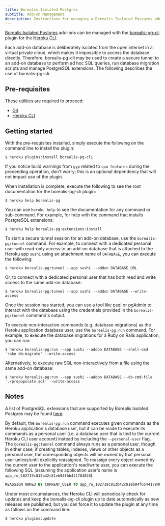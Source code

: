 ```yaml
---
title: Borealis Isolated Postgres
subtitle: Add-on Management
description: Instructions for managing a Borealis Isolated Postgres add-on
---
```


[Borealis Isolated Postgres](https://elements.heroku.com/addons/borealis-pg) add-ons can be managed with the [borealis-pg-cli](https://www.npmjs.com/package/borealis-pg-cli) plugin for the [Heroku CLI](https://devcenter.heroku.com/articles/heroku-cli).

Each add-on database is deliberately isolated from the open internet in a virtual private cloud, which makes it impossible to access the database directly. Therefore, borealis-pg-cli may be used to create a secure tunnel to an add-on database to perform ad hoc SQL queries, run database migration scripts and manage PostgreSQL extensions. The following describes the use of borealis-pg-cli.

## Pre-requisites

These utilities are required to proceed:

- [Git](https://git-scm.com/book/en/v2/Getting-Started-Installing-Git)
- [Heroku CLI](https://devcenter.heroku.com/articles/heroku-cli#download-and-install)

## Getting started

With the pre-requisites installed, simply execute the following on the command line to install the plugin:

```shell
$ heroku plugins:install borealis-pg-cli
```

If you notice build warnings from `gyp` related to `cpu-features` during the preceeding operation, don't worry; this is an optional dependency that will not impact use of the plugin.

When installation is complete, execute the following to see the root documentation for the borealis-pg-cli plugin:

```shell
$ heroku help borealis-pg
```

You can use `heroku help` to see the documentation for any command or sub-command. For example, for help with the command that installs PostgreSQL extensions:

```shell
$ heroku help borealis-pg:extensions:install
```

To start a secure tunnel session for an add-on database, use the `borealis-pg:tunnel` command. For example, to connect with a dedicated personal user with read-only access to an add-on database that is attached to the Heroku app `sushi` using an attachment name of `DATABASE`, you can execute the following:

```shell
$ heroku borealis-pg:tunnel --app sushi --addon DATABASE_URL
```

Or, to connect with a dedicated personal user that has both read and write access to the same add-on database:

```shell
$ heroku borealis-pg:tunnel --app sushi --addon DATABASE --write-access
```

Once the session has started, you can use a tool like [psql](https://www.postgresql.org/docs/current/app-psql.html) or [pgAdmin](https://www.pgadmin.org/) to interact with the database using the credentials provided in the `borealis-pg:tunnel` command's output.

To execute non-interactive commands (e.g. database migrations) as the Heroku application database user, use the `borealis-pg:run` command. For example, to execute the database migrations for a Ruby on Rails application, you can run:

```shell
$ heroku borealis-pg:run --app sushi --addon DATABASE --shell-cmd 'rake db:migrate' --write-access
```

Alternatively, to execute raw SQL non-interactively from a file using the same add-on database:

```shell
$ heroku borealis-pg:run --app sushi --addon DATABASE --db-cmd-file './prepopulate.sql' --write-access
```

## Notes

A list of PostgreSQL extensions that are supported by Borealis Isolated Postgres may be found [here](./pg-extensions-support.md).

By default, the `borealis-pg:run` command executes given commands as the Heroku application's database user, but it can be made to execute its commands as a personal user (i.e. a database user that is tied to the current Heroku CLI user account) instead by including the `--personal-user` flag. The `borealis-pg:tunnel` command always runs as a personal user, though. In either case, if creating tables, indexes, views or other objects as a personal user, the corresponding objects will be owned by that personal user unless/until explicitly reassigned. To reassign every object owned by the current user to the application's read/write user, you can execute the following SQL (assuming the application user's name is `app_rw_102719c813b42c81eb94f6b441784828`):

```sql
REASSIGN OWNED BY CURRENT_USER TO app_rw_102719c813b42c81eb94f6b441784828;
```

Under most circumstances, the Heroku CLI will periodically check for updates and keep the borealis-pg-cli plugin up to date automatically as new releases are published, but you can force it to update the plugin at any time as follows on the command line:

```shell
$ heroku plugins:update
```
